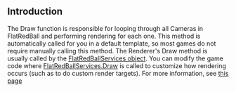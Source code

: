 ## Introduction

The Draw function is responsible for looping through all Cameras in FlatRedBall and performing rendering for each one. This method is automatically called for you in a default template, so most games do not require manually calling this method. The Renderer's Draw method is usually called by the [FlatRedBallServices object](/documentation/api/flatredball/flatredball-flatredballservices.md "FlatRedBall.FlatRedBallServices"). You can modify the game code where [FlatRedBallServices.Draw](/documentation/api/flatredball/flatredball-flatredballservices/flatredball-flatredballservices-draw.md "FlatRedBall.FlatRedBallServices.Draw") is called to customize how rendering occurs (such as to do custom render targets). For more information, see [this page](/documentation/api/flatredball/flatredball-flatredballservices/flatredball-flatredballservices-draw.md "FlatRedBall.FlatRedBallServices.Draw")
